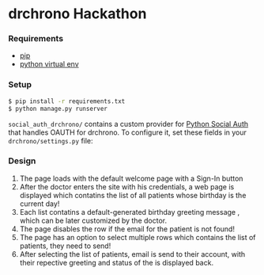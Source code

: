 # drchrono Hackathon

### Requirements
- [pip](https://pip.pypa.io/en/stable/)
- [python virtual env](https://packaging.python.org/installing/#creating-and-using-virtual-environments)

### Setup
``` bash
$ pip install -r requirements.txt
$ python manage.py runserver
```

`social_auth_drchrono/` contains a custom provider for [Python Social Auth](http://psa.matiasaguirre.net/) that handles OAUTH for drchrono. To configure it, set these fields in your `drchrono/settings.py` file:

### Design
1) The page loads with the default welcome page with a Sign-In button
2) After the doctor enters the site with his credentials, a web page is displayed which contatins the list of all patients whose birthday is the current day!
3) Each list contatins a default-generated birthday greeting message , which can be later customized by the doctor.
4) The page disables the row if the email for the patient is not found!
5) The page has an option to select multiple rows which contains the list of patients, they need to send!
6) After selecting the list of patients, email is send to their account, with their repective greeting and status of the is displayed back.
